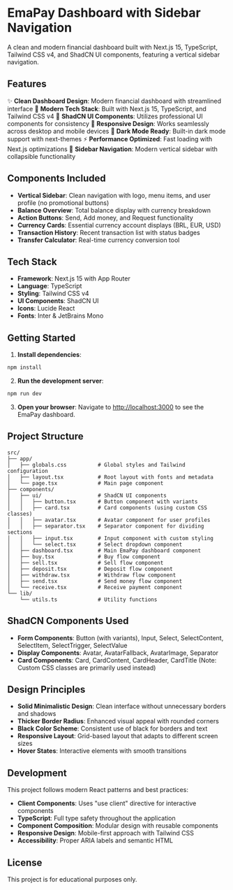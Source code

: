 # EmaPay Dashboard with Sidebar Navigation

A clean and modern financial dashboard built with Next.js 15, TypeScript, Tailwind CSS v4, and ShadCN UI components, featuring a vertical sidebar navigation.

## Features

✨ **Clean Dashboard Design**: Modern financial dashboard with streamlined interface
🎨 **Modern Tech Stack**: Built with Next.js 15, TypeScript, and Tailwind CSS v4
🧩 **ShadCN UI Components**: Utilizes professional UI components for consistency
📱 **Responsive Design**: Works seamlessly across desktop and mobile devices
🌙 **Dark Mode Ready**: Built-in dark mode support with next-themes
⚡ **Performance Optimized**: Fast loading with Next.js optimizations
🔧 **Sidebar Navigation**: Modern vertical sidebar with collapsible functionality

## Components Included

- **Vertical Sidebar**: Clean navigation with logo, menu items, and user profile (no promotional buttons)
- **Balance Overview**: Total balance display with currency breakdown
- **Action Buttons**: Send, Add money, and Request functionality
- **Currency Cards**: Essential currency account displays (BRL, EUR, USD)
- **Transaction History**: Recent transaction list with status badges
- **Transfer Calculator**: Real-time currency conversion tool

## Tech Stack

- **Framework**: Next.js 15 with App Router
- **Language**: TypeScript
- **Styling**: Tailwind CSS v4
- **UI Components**: ShadCN UI
- **Icons**: Lucide React
- **Fonts**: Inter & JetBrains Mono

## Getting Started

1. **Install dependencies**:
```bash
npm install
```

2. **Run the development server**:
```bash
npm run dev
```

3. **Open your browser**:
Navigate to [http://localhost:3000](http://localhost:3000) to see the EmaPay dashboard.

## Project Structure

```
src/
├── app/
│   ├── globals.css          # Global styles and Tailwind configuration
│   ├── layout.tsx           # Root layout with fonts and metadata
│   └── page.tsx             # Main page component
├── components/
│   ├── ui/                  # ShadCN UI components
│   │   ├── button.tsx       # Button component with variants
│   │   ├── card.tsx         # Card components (using custom CSS classes)
│   │   ├── avatar.tsx       # Avatar component for user profiles
│   │   ├── separator.tsx    # Separator component for dividing sections
│   │   ├── input.tsx        # Input component with custom styling
│   │   └── select.tsx       # Select dropdown component
│   ├── dashboard.tsx        # Main EmaPay dashboard component
│   ├── buy.tsx              # Buy flow component
│   ├── sell.tsx             # Sell flow component
│   ├── deposit.tsx          # Deposit flow component
│   ├── withdraw.tsx         # Withdraw flow component
│   ├── send.tsx             # Send money flow component
│   └── receive.tsx          # Receive payment component
└── lib/
    └── utils.ts             # Utility functions
```

## ShadCN Components Used

- **Form Components**: Button (with variants), Input, Select, SelectContent, SelectItem, SelectTrigger, SelectValue
- **Display Components**: Avatar, AvatarFallback, AvatarImage, Separator
- **Card Components**: Card, CardContent, CardHeader, CardTitle (Note: Custom CSS classes are primarily used instead)

## Design Principles

- **Solid Minimalistic Design**: Clean interface without unnecessary borders and shadows
- **Thicker Border Radius**: Enhanced visual appeal with rounded corners
- **Black Color Scheme**: Consistent use of black for borders and text
- **Responsive Layout**: Grid-based layout that adapts to different screen sizes
- **Hover States**: Interactive elements with smooth transitions

## Development

This project follows modern React patterns and best practices:

- **Client Components**: Uses "use client" directive for interactive components
- **TypeScript**: Full type safety throughout the application
- **Component Composition**: Modular design with reusable components
- **Responsive Design**: Mobile-first approach with Tailwind CSS
- **Accessibility**: Proper ARIA labels and semantic HTML

## License

This project is for educational purposes only.
